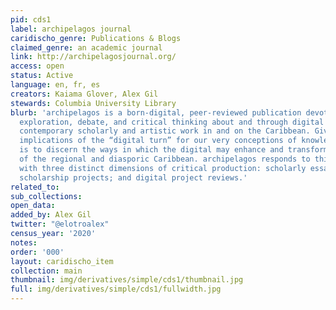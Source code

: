```yaml
---
pid: cds1
label: archipelagos journal
caridischo_genre: Publications & Blogs
claimed_genre: an academic journal
link: http://archipelagosjournal.org/
access: open
status: Active
language: en, fr, es
creators: Kaiama Glover, Alex Gil
stewards: Columbia University Library
blurb: 'archipelagos is a born-digital, peer-reviewed publication devoted to creative
  exploration, debate, and critical thinking about and through digital practices in
  contemporary scholarly and artistic work in and on the Caribbean. Given the wide
  implications of the “digital turn” for our very conceptions of knowledge, our mission
  is to discern the ways in which the digital may enhance and transform our comprehension
  of the regional and diasporic Caribbean. archipelagos responds to this challenge
  with three distinct dimensions of critical production: scholarly essays; digital
  scholarship projects; and digital project reviews.'
related_to:
sub_collections:
open_data:
added_by: Alex Gil
twitter: "@elotroalex"
census_year: '2020'
notes:
order: '000'
layout: caridischo_item
collection: main
thumbnail: img/derivatives/simple/cds1/thumbnail.jpg
full: img/derivatives/simple/cds1/fullwidth.jpg
---
```

